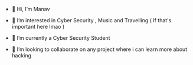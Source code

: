 - 👋 Hi, I’m Manav

- 👀 I’m interested in Cyber Security , Music and Travelling ( If that's important here lmao ) 

- 🌱 I’m currently a Cyber Security Student 

- 💞️ I’m looking to collaborate on any project where i can learn more about hacking 



